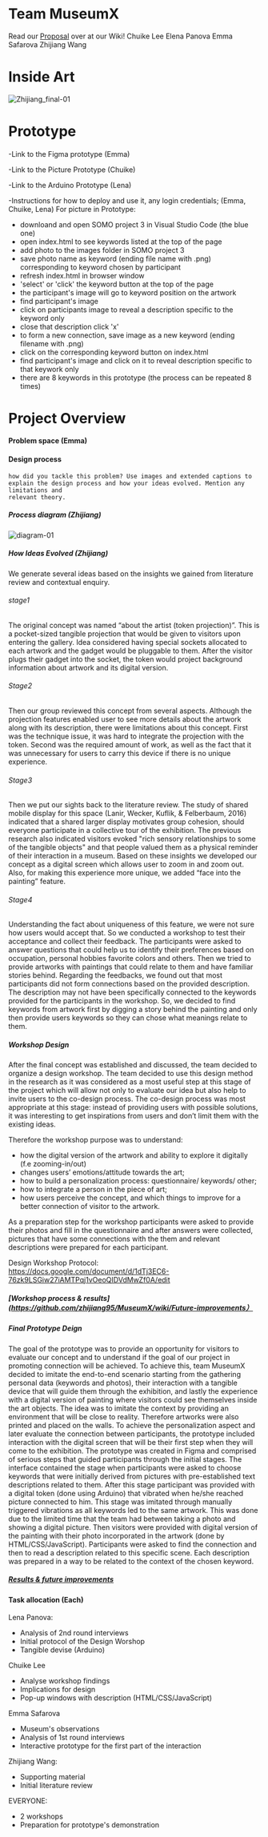 # Team MuseumX
Read our [Proposal](https://github.com/zhijiang95/MuseumX/wiki/Proposal) over at our Wiki!
Chuike Lee
Elena Panova
Emma Safarova
Zhijiang Wang

# Inside Art
![Zhijiang_final-01](https://user-images.githubusercontent.com/54301507/67284828-b3245100-f519-11e9-84e2-40e98d0f1258.png)
# Prototype 
####
  -Link to the Figma prototype (Emma)
  
  -Link to the Picture Prototype (Chuike)
  
  -Link to the Arduino Prototype (Lena)
  
  -Instructions for how to deploy and use it, any login credentials; (Emma, Chuike, Lena)
  For picture in Prototype:
  - downloand and open SOMO project 3 in Visual Studio Code (the blue one)
  - open index.html to see keywords listed at the top of the page
  - add photo to the images folder in SOMO project 3
  - save photo name as keyword (ending file name with .png) corresponding to keyword chosen by participant
  - refresh index.html in browser window
  - 'select' or 'click' the keyword button at the top of the page
  - the participant's image will go to keyword position on the artwork
  - find participant's image
  - click on participants image to reveal a description specific to the keyword only
  - close that description click 'x'
  - to form a new connection, save image as a new keyword (ending filename with .png)
  - click on the corresponding keyword button on index.html
  - find participant's image and click on it to reveal description specific to that keywork only
  - there are 8 keywords in this prototype (the process can be repeated 8 times)
  
# Project Overview
#### Problem space (Emma)
  
#### Design process
    how did you tackle this problem? Use images and extended captions to
    explain the design process and how your ideas evolved. Mention any limitations and
    relevant theory.
         
##### Process diagram (Zhijiang)
![diagram-01](https://user-images.githubusercontent.com/54301507/67487873-121cce00-f6b2-11e9-8a45-0e3cbe88fff5.png)
##### How Ideas Evolved (Zhijiang)
We generate several ideas based on the insights we gained from literature review and contextual enquiry.

###### stage1
The original concept was named “about the artist (token projection)”. This is a pocket-sized tangible projection that would be given to visitors upon entering the gallery. Idea considered having special sockets allocated to each artwork and the gadget would be pluggable to them. After the visitor plugs their gadget into the socket, the token would project background information about artwork and its digital version.

###### Stage2 
Then our group reviewed this concept from several aspects. Although the projection features enabled user to see more details about the artwork along with its description, there were limitations about this concept. First was the technique issue, it was hard to integrate the projection with the token. Second was the required amount of work, as well as the fact that it was unnecessary for users to carry this device if there is no unique experience.

###### Stage3 
Then we put our sights back to the literature review. The study of shared mobile display for this space (Lanir, Wecker, Kuflik, & Felberbaum, 2016) indicated that a shared larger display motivates group cohesion, should everyone participate in a collective tour of the exhibition. The previous research also indicated visitors evoked "rich sensory relationships to some of the tangible objects" and that people valued them as a physical reminder of their interaction in a museum. Based on these insights we developed our concept as a digital screen which allows user to zoom in and zoom out. Also, for making this experience more unique, we added “face into the painting” feature.

###### Stage4 
Understanding the fact about uniqueness of this feature, we were not sure how users would accept that. So we conducted a workshop to test their acceptance and collect their feedback. The participants were asked to answer questions that could help us to identify their preferences based on occupation, personal hobbies favorite colors and others. Then we tried to provide artworks with paintings that could relate to them and have familiar stories behind. Regarding the feedbacks, we found out that most participants did not form connections based on the provided description. The description may not have been specifically connected to the keywords provided for the participants in the workshop. So, we decided to find keywords from artwork first by digging a story behind the painting and only then provide users keywords so they can chose what meanings relate to them.

##### Workshop Design
After the final concept was established and discussed, the team decided to organize a design workshop. The team decided to use this design method in the research as it was considered as a most useful step at this stage of the project which will allow not only to evaluate our idea but also help to invite users to the co-design process. The co-design process was most appropriate at this stage: instead of providing users with possible solutions, it was interesting to get inspirations from users and don’t limit them with the existing ideas. 

Therefore the workshop purpose was to understand:
- how the digital version of the artwork and ability to explore it digitally (f.e zooming-in/out) 
- changes users’ emotions/attitude towards the art;
- how to build a personalization process: questionnaire/ keywords/ other;
- how to integrate a person in the piece of art;
- how users perceive the concept, and which things to improve for a better connection of visitor to the artwork.

As a preparation step for the workshop participants were asked to provide their photos and fill in the questionnaire and after answers were collected, pictures that have some connections with the them and relevant descriptions were prepared for each participant.

Design Workshop Protocol: https://docs.google.com/document/d/1dTj3EC6-76zk9LSGiw27iAMTPqj1vOeoQIDVdMwZf0A/edit


##### [Workshop process & results](https://github.com/zhijiang95/MuseumX/wiki/Future-improvements）

##### Final Prototype Deign 
The goal of the prototype was to provide an opportunity for visitors to evaluate our concept and to understand if the goal of our project in promoting connection will be achieved. To achieve this, team MuseumX decided to imitate the end-to-end scenario starting from the gathering personal data (keywords and photos), their interaction with a tangible device that will guide them through the exhibition, and lastly the experience with a digital version of painting where visitors could see themselves inside the art objects. The idea was to imitate the context by providing an environment that will be close to reality. Therefore artworks were also printed and placed on the walls. To achieve the personalization aspect and later evaluate the connection between participants, the prototype included interaction with the digital screen that will be their first step when they will come to the exhibition. The prototype was created in Figma and comprised of serious steps that guided participants through the initial stages. The interface contained the stage when participants were asked to choose keywords that were initially derived from pictures with pre-established text descriptions related to them. After this stage participant was provided with a digital token (done using Arduino) that vibrated when he/she reached picture connected to him. This stage was imitated through manually triggered vibrations as all keywords led to the same artwork. This was done due to the limited time that the team had between taking a photo and showing a digital picture. Then visitors were provided with digital version of the painting with their photo incorporated in the artwork (done by HTML/CSS/JavaScript). Participants were asked to find the connection and then to read a description related to this specific scene. Each description was prepared in a way to be related to the context of the chosen keyword. 

##### [Results & future improvements](https://github.com/zhijiang95/MuseumX/wiki/Future-improvements)
    
#### Task allocation (Each)
Lena Panova: 
  - Analysis of 2nd round interviews
  - Initial protocol of the Design Worshop
  - Tangible devise (Arduino)
  
  Chuike Lee
  - Analyse workshop findings
  - Implications for design
  - Pop-up windows with description (HTML/CSS/JavaScript)

Emma Safarova 
   - Museum's observations
   - Analysis of 1st round interviews 
   - Interactive prototype for the first part of the interaction 


 Zhijiang Wang:
   - Supporting material
   - Initial literature review
 
 EVERYONE:
   - 2 workshops 
   - Preparation for prototype's demonstration
